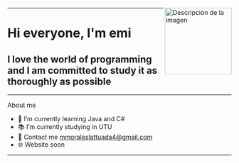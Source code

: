 
<div id="header" allign="center">
<img src="https://media.giphy.com/media/3owzVYjZSzuFivWpHi/giphy.gif" alt="Descripción de la imagen" weight="150" height="150" align="right"> 

---
<h1 allign="center"> Hi everyone, I'm emi</h1>
<h2 allign="center"> I love the world of programming and I am committed to study it as thoroughly as possible</h2>
</div>

---
About me
- 📕 I’m currently learning Java and C#
- 📚 I’m currently studying in UTU
- 💬 Contact me mmoraleslattuada4@gmail.com
- 🌐 Website soon
---
